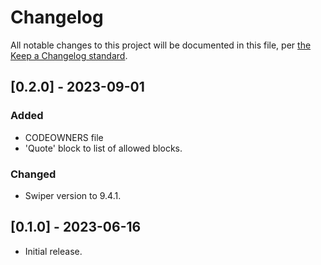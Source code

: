 # Changelog

All notable changes to this project will be documented in this file, per [the Keep a Changelog standard](http://keepachangelog.com/).

## [0.2.0] - 2023-09-01

### Added

- CODEOWNERS file
- 'Quote' block to list of allowed blocks.

### Changed

- Swiper version to 9.4.1.

## [0.1.0] - 2023-06-16
- Initial release.
